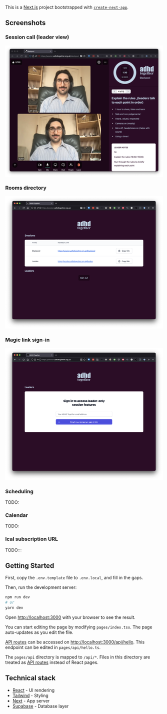 This is a [Next.js](https://nextjs.org/) project bootstrapped with [`create-next-app`](https://github.com/vercel/next.js/tree/canary/packages/create-next-app).

## Screenshots

### Session call (leader view)

![Session call view](public/screenshots/call.png)

### Rooms directory
![Session call view](public/screenshots/directory.png)

### Magic link sign-in
![Session call view](public/screenshots/signin.png)

### Scheduling
TODO:

### Calendar
TODO:

### Ical subscription URL
TODO:::

## Getting Started

First, copy the `.env.template` file to `.env.local`, and fill in the gaps.

Then, run the development server:

```bash
npm run dev
# or
yarn dev
```

Open [http://localhost:3000](http://localhost:3000) with your browser to see the result.

You can start editing the page by modifying `pages/index.tsx`. The page auto-updates as you edit the file.

[API routes](https://nextjs.org/docs/api-routes/introduction) can be accessed on [http://localhost:3000/api/hello](http://localhost:3000/api/hello). This endpoint can be edited in `pages/api/hello.ts`.

The `pages/api` directory is mapped to `/api/*`. Files in this directory are treated as [API routes](https://nextjs.org/docs/api-routes/introduction) instead of React pages.

## Technical stack

- [React](https://reactjs.org/docs/getting-started.html/) - UI rendering
- [Tailwind](https://tailwindcss.com/docs) - Styling
- [Next](https://nextjs.org/docs) - App server
- [Supabase](https://supabase.io/docs) - Database layer

